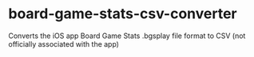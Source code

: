 # board-game-stats-csv-converter
Converts the iOS app Board Game Stats .bgsplay file format to CSV (not officially associated with the app)
